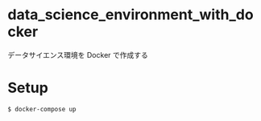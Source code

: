 # data_science_environment_with_docker
データサイエンス環境を Docker で作成する

# Setup
```
$ docker-compose up
```
